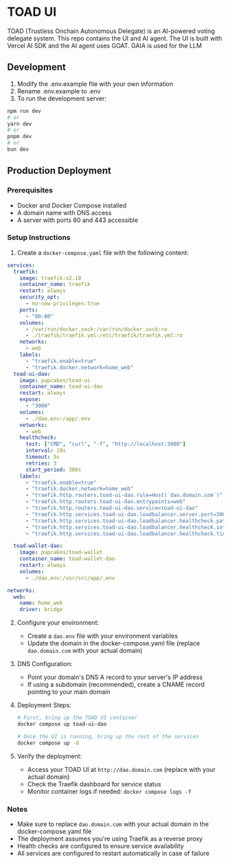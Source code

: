 # TOAD UI

TOAD (Trustless Onchain Autonomous Delegate) is an AI-powered voting delegate system. This repo contains the UI and AI agent. The UI is built with Vercel AI SDK and the AI agent uses GOAT. GAIA is used for the LLM

## Development

1. Modify the .env.example file with your own information
2. Rename .env.example to .env
3. To run the development server:

```bash
npm run dev
# or
yarn dev
# or
pnpm dev
# or
bun dev
```

## Production Deployment

### Prerequisites
- Docker and Docker Compose installed
- A domain name with DNS access
- A server with ports 80 and 443 accessible

### Setup Instructions

1. Create a `docker-compose.yaml` file with the following content:

```yaml
services:
  traefik:
    image: traefik:v2.10
    container_name: traefik
    restart: always
    security_opt:
      - no-new-privileges:true
    ports:
      - "80:80"
    volumes:
      - /var/run/docker.sock:/var/run/docker.sock:ro
      - ./traefik/traefik.yml:/etc/traefik/traefik.yml:ro
    networks:
      - web
    labels:
      - "traefik.enable=true"
      - "traefik.docker.network=home_web"
  toad-ui-dao:
    image: pupcakes/toad-ui
    container_name: toad-ui-dao
    restart: always
    expose:
      - "3000"
    volumes:
      - ./dao.env:/app/.env
    networks:
      - web
    healthcheck:
      test: ["CMD", "curl", "-f", "http://localhost:3000"]
      interval: 10s
      timeout: 5s
      retries: 3
      start_period: 300s
    labels:
      - "traefik.enable=true"
      - "traefik.docker.network=home_web"
      - "traefik.http.routers.toad-ui-dao.rule=Host(`dao.domain.com`)"
      - "traefik.http.routers.toad-ui-dao.entrypoints=web"
      - "traefik.http.routers.toad-ui-dao.service=toad-ui-dao"
      - "traefik.http.services.toad-ui-dao.loadbalancer.server.port=3000"
      - "traefik.http.services.toad-ui-dao.loadbalancer.healthcheck.path=/"
      - "traefik.http.services.toad-ui-dao.loadbalancer.healthcheck.interval=10s"
      - "traefik.http.services.toad-ui-dao.loadbalancer.healthcheck.timeout=5s"

  toad-wallet-dao:
    image: pupcakes/toad-wallet
    container_name: toad-wallet-dao
    restart: always
    volumes:
      - ./dao.env:/usr/src/app/.env

networks:
  web:
    name: home_web
    driver: bridge
```

2. Configure your environment:
   - Create a `dao.env` file with your environment variables
   - Update the domain in the docker-compose.yaml file (replace `dao.domain.com` with your actual domain)

3. DNS Configuration:
   - Point your domain's DNS A record to your server's IP address
   - If using a subdomain (recommended), create a CNAME record pointing to your main domain

4. Deployment Steps:
   ```bash
   # First, bring up the TOAD UI container
   docker compose up toad-ui-dao

   # Once the UI is running, bring up the rest of the services
   docker compose up -d
   ```

5. Verify the deployment:
   - Access your TOAD UI at `http://dao.domain.com` (replace with your actual domain)
   - Check the Traefik dashboard for service status
   - Monitor container logs if needed: `docker compose logs -f`

### Notes
- Make sure to replace `dao.domain.com` with your actual domain in the docker-compose.yaml file
- The deployment assumes you're using Traefik as a reverse proxy
- Health checks are configured to ensure service availability
- All services are configured to restart automatically in case of failure

